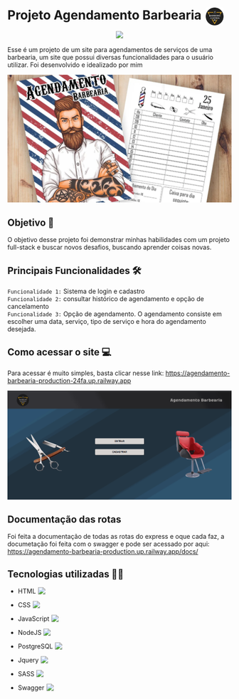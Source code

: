 # Projeto Agendamento Barbearia <img src="./FrontEnd/assets/img/logo-barbearia.png" width="40px" style="position: absolute; margin-left: 10px">

<p loading="lazy" align="center">
    <img src="https://img.shields.io/badge/STATUS%20-%20EM%20ANDAMENTO%20-%20(34%20197%2094)">
</p>

Esse é um projeto de um site para agendamentos de serviços de uma barbearia, um site que possui diversas funcionalidades para o usuário utilizar. Foi desenvolvido e idealizado por mim

<img loading="lazy" src="./FrontEnd/assets/img/Ilustracao-figura-readme.png">

## Objetivo 🎯
O objetivo desse projeto foi demonstrar minhas habilidades com um projeto full-stack e buscar novos desafios, buscando aprender coisas novas.

## Principais Funcionalidades 🛠️
`Funcionalidade 1:` Sistema de login e cadastro<br>
`Funcionalidade 2:` consultar histórico de agendamento e opção de cancelamento<br>
`Funcionalidade 3:` Opção de agendamento. O agendamento consiste em escolher uma data, serviço, tipo de serviço e hora do agendamento desejada.

## Como acessar o site 💻
Para acessar é muito simples, basta clicar nesse link: https://agendamento-barbearia-production-24fa.up.railway.app

<img loading="lazy" src="./FrontEnd/assets/img/barbearia.gif">

## Documentação das rotas
Foi feita a documentação de todas as rotas do express e oque cada faz, a documetação foi feita com o swagger e pode ser acessado por aqui: https://agendamento-barbearia-production.up.railway.app/docs/

## Tecnologias utilizadas 👨‍💻

- HTML <img style="position: absolute; margin-left: 5px" width="20" src="https://cdn.icon-icons.com/icons2/2107/PNG/512/file_type_html_icon_130541.png">

- CSS <img style="position: absolute; margin-left: 5px" width="18" src="https://cdn.iconscout.com/icon/free/png-512/free-css-131-722685.png?f=webp&w=256">

- JavaScript <img style="position: absolute; margin-left: 5px" width="18" src="https://cdn.iconscout.com/icon/free/png-512/free-javascript-1-225993.png?f=webp&w=256">

- NodeJS <img style="position: absolute; margin-left: 5px" width="20" src="https://cdn.iconscout.com/icon/free/png-512/free-nodejs-1-226034.png?f=webp&w=256">

- PostgreSQL <img style="position: absolute; margin-left: 5px" width="20" src="https://cdn.iconscout.com/icon/free/png-512/free-postgresql-226047.png?f=webp&w=256">

- Jquery <img style="position: absolute; margin-left: 5px" width="20" src="https://cdn.iconscout.com/icon/free/png-512/free-jquery-8-1175153.png?f=webp&w=256">

- SASS <img style="position: absolute; margin-left: 5px" width="20" src="https://www.svgrepo.com/show/374068/scss.svg">

- Swagger <img style="position: absolute; margin-left: 5px" width="20" src="https://upload.wikimedia.org/wikipedia/commons/a/ab/Swagger-logo.png">
